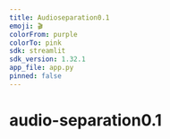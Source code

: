 ```yaml
---
title: Audioseparation0.1
emoji: 🎬
colorFrom: purple
colorTo: pink
sdk: streamlit
sdk_version: 1.32.1
app_file: app.py
pinned: false
---
```

# audio-separation0.1
